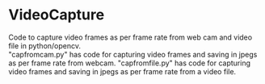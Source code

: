# VideoCapture
Code to capture video frames as per frame rate from web cam and video file in python/opencv.        
"capfromcam.py" has code for capturing video frames and saving in jpegs as per frame rate from webcam.
"capfromfile.py" has code for capturing video frames and saving in jpegs as per frame rate from a video file.
